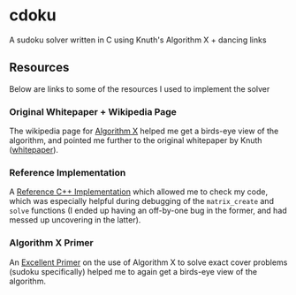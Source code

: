 # cdoku

A sudoku solver written in C using Knuth's Algorithm X + dancing links

## Resources
Below are links to some of the resources I used to implement the solver

### Original Whitepaper + Wikipedia Page
The wikipedia page for [Algorithm X](https://en.wikipedia.org/wiki/Knuth's_Algorithm_X)
helped me get a birds-eye view of the algorithm, and pointed me further to the 
original whitepaper by Knuth ([whitepaper](https://arxiv.org/abs/cs/0011047)).

### Reference Implementation
A [Reference C++ Implementation](https://github.com/Elementrix08/Sudoku/blob/master/Dancing-Links.cpp)
which allowed me to check my code, which was especially helpful during debugging 
of the `matrix_create` and `solve` functions (I ended up having an off-by-one 
bug in the former, and had messed up uncovering in the latter).

### Algorithm X Primer
An [Excellent Primer](https://garethrees.org/2007/06/10/zendoku-generation/#figure-2)
on the use of Algorithm X to solve exact cover problems (sudoku specifically) 
helped me to again get a birds-eye view of the algorithm.


